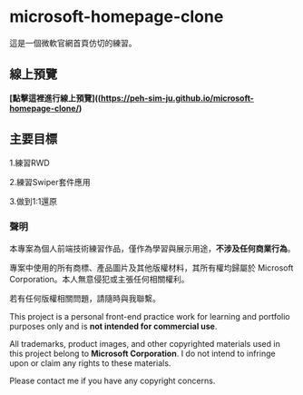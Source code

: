 # microsoft-homepage-clone
這是一個微軟官網首頁仿切的練習。

## 線上預覽
**[點擊這裡進行線上預覽]((https://peh-sim-ju.github.io/microsoft-homepage-clone/)**

## 主要目標

1.練習RWD

2.練習Swiper套件應用

3.做到1:1還原


### 聲明

本專案為個人前端技術練習作品，僅作為學習與展示用途，**不涉及任何商業行為**。

專案中使用的所有商標、產品圖片及其他版權材料，其所有權均歸屬於 Microsoft Corporation。本人無意侵犯或主張任何相關權利。

若有任何版權相關問題，請隨時與我聯繫。

This project is a personal front-end practice work for learning and portfolio purposes only and is **not intended for commercial use**.

All trademarks, product images, and other copyrighted materials used in this project belong to **Microsoft Corporation**. I do not intend to infringe upon or claim any rights to these materials.

Please contact me if you have any copyright concerns.

